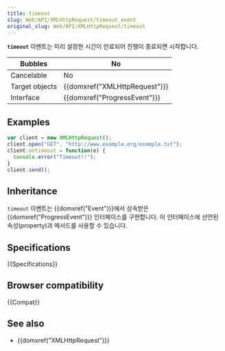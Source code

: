 ```yaml
---
title: timeout
slug: Web/API/XMLHttpRequest/timeout_event
original_slug: Web/API/XMLHttpRequest/timeout
---
```


**`timeout`** 이벤트는 미리 설정한 시간이 만료되어 진행이 종료되면 시작합니다.

| Bubbles        | No                                       |
| -------------- | ---------------------------------------- |
| Cancelable     | No                                       |
| Target objects | {{domxref("XMLHttpRequest")}} |
| Interface      | {{domxref("ProgressEvent")}}     |

## Examples

```js
var client = new XMLHttpRequest();
client.open("GET", "http://www.example.org/example.txt");
client.ontimeout = function(e) {
  console.error("Timeout!!");
}
client.send();
```

## Inheritance

`timeout` 이벤트는 {{domxref("Event")}}에서 상속받은 {{domxref("ProgressEvent")}} 인터페이스를 구현합니다. 이 인터페이스에 선언된 속성(property)과 메서드를 사용할 수 있습니다.

## Specifications

{{Specifications}}

## Browser compatibility

{{Compat}}

## See also

- {{domxref("XMLHttpRequest")}}
